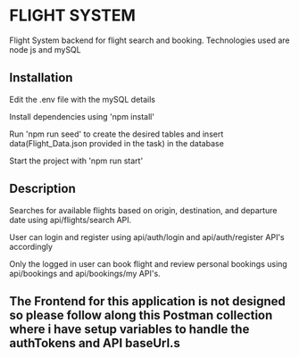 # FLIGHT SYSTEM

Flight System backend for flight search and booking.
Technologies used are node js and mySQL


## Installation

Edit the .env file with the mySQL details

Install dependencies using 'npm install'

Run 'npm run seed' to create the desired tables and insert data(Flight_Data.json provided in the task) in the database

Start the project with 'npm run start'


## Description

Searches for available flights based on origin, destination, and departure date using api/flights/search API.

User can login and register using api/auth/login and api/auth/register API's accordingly

Only the logged in user can book flight and review personal bookings using api/bookings and api/bookings/my API's.

## The Frontend for this application is not designed so please follow along this Postman collection where i have setup variables to handle the authTokens and API baseUrl.s
